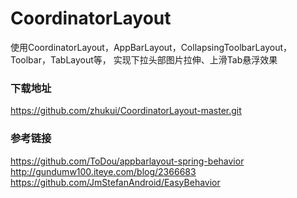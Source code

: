 # CoordinatorLayout
使用CoordinatorLayout，AppBarLayout，CollapsingToolbarLayout，Toolbar，TabLayout等，
实现下拉头部图片拉伸、上滑Tab悬浮效果

### 下载地址
https://github.com/zhukui/CoordinatorLayout-master.git

### 参考链接
https://github.com/ToDou/appbarlayout-spring-behavior   
http://gundumw100.iteye.com/blog/2366683
https://github.com/JmStefanAndroid/EasyBehavior
